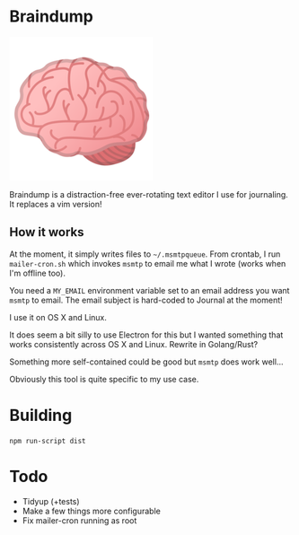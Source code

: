 # Braindump

![BrainDump](client/build/icon.png)

Braindump is a distraction-free ever-rotating text editor I use for journaling.
It replaces a vim version!

## How it works

At the moment, it simply writes files to `~/.msmtpqueue`. From crontab, I run
`mailer-cron.sh` which invokes `msmtp` to email me what I wrote (works when I'm offline too).

You need a `MY_EMAIL` environment variable set to an email address you want `msmtp`
to email. The email subject is hard-coded to Journal at the moment!

I use it on OS X and Linux.

It does seem a bit silly to use Electron for this but I wanted something that works
consistently across OS X and Linux. Rewrite in Golang/Rust?

Something more self-contained could be good but `msmtp` does work well...

Obviously this tool is quite specific to my use case.

# Building

`npm run-script dist`

# Todo

- Tidyup (+tests)
- Make a few things more configurable
- Fix mailer-cron running as root
